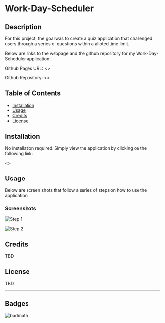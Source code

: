 # Work-Day-Scheduler

## Description

For this project, the goal was to create a quiz application that challenged users through a series of questions within a alloted time limit.

Below are links to the webpage and the github repository for my Work-Day-Scheduler application:

Github Pages URL: <>

Github Repository: <>

## Table of Contents

- [Installation](#installation)
- [Usage](#usage)
- [Credits](#credits)
- [License](#license)

## Installation

No installation required. Simply view the application by clicking on the following link:

<>

## Usage

Below are screen shots that follow a series of steps on how to use the application.

### Screenshots

![Step 1](./assets/images/Code_Quiz_Application.PNG)

![Step 2](./assets/images/Code_Quiz_Application.PNG)

## Credits

TBD

## License

TBD

---

## Badges

![badmath](https://img.shields.io/website?down_color=yellow&down_message=Ofline&up_color=Blue&up_message=Online&url=https%3A%2F%2Fimg.shields.io%2Fwebsite%2FPROTOCOL%2FURLREST.svg.)
